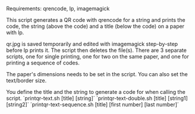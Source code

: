 Requirements: qrencode, lp, imagemagick

This script generates a QR code with qrencode for a string and prints the code, the string (above the code) and a title (below the code) on a paper with lp.

qr.jpg is saved temporarily and edited with imagemagick step-by-step before lp prints it. The script then deletes the file(s).
There are 3 separate scripts, one for single printing, one for two on the same paper, and one for printing a sequence of codes.

The paper's dimensions needs to be set in the script. You can also set the text/border size.

You define the title and the string to generate a code for when calling the script.
´printqr-text.sh [title] [string]´
´printqr-text-double.sh [title] [string1] [string2]´
´printqr-text-sequence.sh [title] [first number] [last number]´
